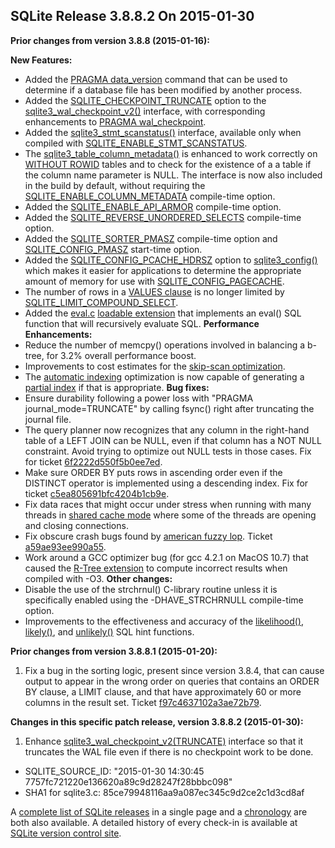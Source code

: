 ## SQLite Release 3\.8\.8\.2 On 2015\-01\-30

**Prior changes from version 3\.8\.8 (2015\-01\-16\):**


**New Features:**
- Added the [PRAGMA data\_version](../pragma.html#pragma_data_version) command that can be used to determine if
 a database file has been modified by another process.
- Added the [SQLITE\_CHECKPOINT\_TRUNCATE](../c3ref/c_checkpoint_full.html) option to the
 [sqlite3\_wal\_checkpoint\_v2()](../c3ref/wal_checkpoint_v2.html) interface, with corresponding enhancements
 to [PRAGMA wal\_checkpoint](../pragma.html#pragma_wal_checkpoint).
- Added the [sqlite3\_stmt\_scanstatus()](../c3ref/stmt_scanstatus.html) interface, available only when
 compiled with [SQLITE\_ENABLE\_STMT\_SCANSTATUS](../compile.html#enable_stmt_scanstatus).
- The [sqlite3\_table\_column\_metadata()](../c3ref/table_column_metadata.html) is enhanced to work correctly on
 [WITHOUT ROWID](../withoutrowid.html) tables and to check for the existence of a
 a table if the column name parameter is NULL. The interface is now
 also included in the build by default, without requiring
 the [SQLITE\_ENABLE\_COLUMN\_METADATA](../compile.html#enable_column_metadata) compile\-time option.
- Added the [SQLITE\_ENABLE\_API\_ARMOR](../compile.html#enable_api_armor) compile\-time option.
- Added the [SQLITE\_REVERSE\_UNORDERED\_SELECTS](../compile.html#reverse_unordered_selects) compile\-time option.
- Added the [SQLITE\_SORTER\_PMASZ](../compile.html#sorter_pmasz) compile\-time option and [SQLITE\_CONFIG\_PMASZ](../c3ref/c_config_covering_index_scan.html#sqliteconfigpmasz)
 start\-time option.
- Added the [SQLITE\_CONFIG\_PCACHE\_HDRSZ](../c3ref/c_config_covering_index_scan.html#sqliteconfigpcachehdrsz) option to [sqlite3\_config()](../c3ref/config.html)
 which makes it easier for applications to determine the appropriate
 amount of memory for use with [SQLITE\_CONFIG\_PAGECACHE](../c3ref/c_config_covering_index_scan.html#sqliteconfigpagecache).
- The number of rows in a [VALUES clause](../lang_select.html#values) is no longer limited by
 [SQLITE\_LIMIT\_COMPOUND\_SELECT](../c3ref/c_limit_attached.html#sqlitelimitcompoundselect).
- Added the [eval.c](https://www.sqlite.org/src/artifact/f971962e92ebb8b0)
[loadable extension](../loadext.html) that implements an eval() SQL function that will recursively
 evaluate SQL.
**Performance Enhancements:**
- Reduce the number of memcpy() operations involved in balancing a b\-tree,
 for 3\.2% overall performance boost.
- Improvements to cost estimates for the [skip\-scan optimization](../optoverview.html#skipscan).
- The [automatic indexing](../optoverview.html#autoindex) optimization is now capable of generating
 a [partial index](../partialindex.html) if that is appropriate.
**Bug fixes:**
- Ensure durability following a power loss with
 "PRAGMA journal\_mode\=TRUNCATE" by calling fsync() right after truncating
 the journal file.
- The query planner now recognizes that any column in the right\-hand
 table of a LEFT JOIN can be NULL, even if that column has a NOT NULL
 constraint. Avoid trying to optimize out NULL tests in those cases.
 Fix for ticket
 [6f2222d550f5b0ee7ed](https://www.sqlite.org/src/info/6f2222d550f5b0ee7ed).
- Make sure ORDER BY puts rows in ascending order even if the DISTINCT
 operator is implemented using a descending index. Fix for ticket
 [c5ea805691bfc4204b1cb9e](https://www.sqlite.org/src/info/c5ea805691bfc4204b1cb9e).
- Fix data races that might occur under stress when running with many threads
 in [shared cache mode](../sharedcache.html) where some of the threads are opening and
 closing connections.
- Fix obscure crash bugs found by
 [american fuzzy lop](http://lcamtuf.coredump.cx/afl/). Ticket
 [a59ae93ee990a55](https://www.sqlite.org/src/info/a59ae93ee990a55).
- Work around a GCC optimizer bug (for gcc 4\.2\.1 on MacOS 10\.7\) that caused the
 [R\-Tree extension](../rtree.html) to compute incorrect results when compiled with \-O3\.
**Other changes:**
- Disable the use of the strchrnul() C\-library routine unless it is
 specifically enabled using the \-DHAVE\_STRCHRNULL compile\-time option.
- Improvements to the effectiveness and accuracy of the
 [likelihood()](../lang_corefunc.html#likelihood), [likely()](../lang_corefunc.html#likely), and [unlikely()](../lang_corefunc.html#unlikely) SQL hint functions.




**Prior changes from version 3\.8\.8\.1 (2015\-01\-20\):**


1. Fix a bug in the sorting logic, present since version 3\.8\.4, that can cause
 output to appear in the wrong order on queries that contains an ORDER BY clause,
 a LIMIT clause, and that have approximately 60 or more columns in the result set.
 Ticket [f97c4637102a3ae72b79](https://www.sqlite.org/src/tktview?name=f97c4637102a3ae72b79).


**Changes in this specific patch release, version 3\.8\.8\.2 (2015\-01\-30\):**


1. Enhance [sqlite3\_wal\_checkpoint\_v2(TRUNCATE)](../c3ref/wal_checkpoint_v2.html) interface so that it truncates the
 WAL file even if there is no checkpoint work to be done.

- SQLITE\_SOURCE\_ID: "2015\-01\-30 14:30:45 7757fc721220e136620a89c9d28247f28bbbc098"
- SHA1 for sqlite3\.c: 85ce79948116aa9a087ec345c9d2ce2c1d3cd8af



A [complete list of SQLite releases](../changes.html)
 in a single page and a [chronology](../chronology.html) are both also available.
 A detailed history of every
 check\-in is available at
 [SQLite version control site](https://www.sqlite.org/src/timeline).






